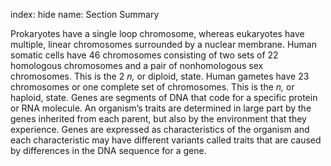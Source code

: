 index: hide
name: Section Summary

Prokaryotes have a single loop chromosome, whereas eukaryotes have multiple, linear chromosomes surrounded by a nuclear membrane. Human somatic cells have 46 chromosomes consisting of two sets of 22 homologous chromosomes and a pair of nonhomologous sex chromosomes. This is the 2 *n,* or diploid, state. Human gametes have 23 chromosomes or one complete set of chromosomes. This is the  *n,* or haploid, state. Genes are segments of DNA that code for a specific protein or RNA molecule. An organism’s traits are determined in large part by the genes inherited from each parent, but also by the environment that they experience.  Genes are expressed as characteristics of the organism and each characteristic may have different variants called traits that are caused by differences in the DNA sequence for a gene.
